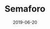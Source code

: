 ---
title: Semaforo
date: '2019-06-20'
thumb_image: images/mar-4yo/4-mar-semaforo1.jpg
thumb_image_alt: Semaforo
image: images/mar-4yo/4-mar-semaforo1.jpg
image_alt: Semaforo
template: project
---	